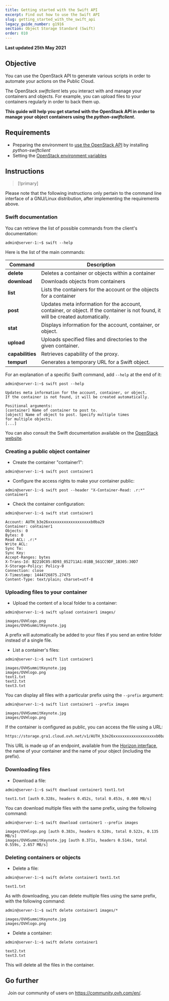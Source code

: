 ```yaml
---
title: Getting started with the Swift API
excerpt: Find out how to use the Swift API
slug: getting_started_with_the_swift_api
legacy_guide_number: g1916
section: Object Storage Standard (Swift)
order: 010
---
```


**Last updated 25th May 2021**

## Objective

You can use the OpenStack API to generate various scripts in order to automate your actions on the Public Cloud.

The OpenStack *swiftclient* lets you interact with and manage your containers and objects. For example, you can upload files to your containers regularly in order to back them up.

**This guide will help you get started with the OpenStack API in order to manage your object containers using the *python-swiftclient*.**


## Requirements

- Preparing the environment to [use the OpenStack API](../../public-cloud/prepare_the_environment_for_using_the_openstack_api/) by installing *python-swiftclient*
- Setting the [OpenStack environment variables](../../public-cloud/set-openstack-environment-variables/)


## Instructions

> [!primary]
>
Please note that the following instructions only pertain to the command line interface of a GNU/Linux distribution, after implementing the requirements above.
>

### Swift documentation

You can retrieve the list of possible commands from the client's documentation:

```
admin@server-1:~$ swift --help
```

Here is the list of the main commands:

|Command|Description|
|---|---|
|**delete**|Deletes a container or objects within a container|
|**download**|Downloads objects from containers|
|**list**|Lists the containers for the account or the objects for a container|
|**post**|Updates meta information for the account, container, or object. If the container is not found, it will be created automatically.|
|**stat**|Displays information for the account, container, or object.|
|**upload**|Uploads specified files and directories to the given container.|
|**capabilities**|Retrieves capability of the proxy.|
|**tempurl**|Generates a temporary URL for a Swift object.|


For an explanation of a specific Swift command, add `--help` at the end of it:

```
admin@server-1:~$ swift post --help

Updates meta information for the account, container, or object.
If the container is not found, it will be created automatically.

Positional arguments:
[container] Name of container to post to.
[object] Name of object to post. Specify multiple times
for multiple objects.
[...]
```

You can also consult the Swift documentation available on the [OpenStack website](http://docs.openstack.org/cli-reference/content/swiftclient_commands.html).

### Creating a public object container

- Create the container "container1":

```
admin@server-1:~$ swift post container1
```

- Configure the access rights to make your container public:

```
admin@server-1:~$ swift post --header "X-Container-Read: .r:*" container1
```

- Check the container configuration:

```
admin@server-1:~$ swift stat container1

Account: AUTH_b3e26xxxxxxxxxxxxxxxxxxxb0ba29
Container: container1
Objects: 0
Bytes: 0
Read ACL: .r:*
Write ACL:
Sync To:
Sync Key:
Accept-Ranges: bytes
X-Trans-Id: B2210C05:8D93_052711A1:01BB_561CC9DF_1B305:30D7
X-Storage-Policy: Policy-0
Connection: close
X-Timestamp: 1444726875.27475
Content-Type: text/plain; charset=utf-8
```

### Uploading files to your container

- Upload the content of a local folder to a container:

```
admin@server-1:~$ swift upload container1 images/

images/OVHlogo.png
images/OVHSummitKeynote.jpg
```

A prefix will automatically be added to your files if you send an entire folder instead of a single file.

- List a container's files:

```
admin@server-1:~$ swift list container1

images/OVHSummitKeynote.jpg
images/OVHlogo.png
text1.txt
text2.txt
text3.txt
```

You can display all files with a particular prefix using the `--prefix` argument:

```
admin@server-1:~$ swift list container1 --prefix images

images/OVHSummitKeynote.jpg
images/OVHlogo.png
```

If the container is configured as public, you can access the file using a URL:

```
https://storage.gra1.cloud.ovh.net/v1/AUTH_b3e26xxxxxxxxxxxxxxxxxxxb0ba29/container1/images/OVHlogo.png
```

This URL is made up of an endpoint, available from the [Horizon interface](../../public-cloud/access_and_security_in_horizon), the name of your container and the name of your object (including the prefix).


### Downloading files

- Download a file:

```
admin@server-1:~$ swift download container1 text1.txt

text1.txt [auth 0.328s, headers 0.452s, total 0.453s, 0.000 MB/s]
```

You can download multiple files with the same prefix, using the following command:

```
admin@server-1:~$ swift download container1 --prefix images

images/OVHlogo.png [auth 0.383s, headers 0.520s, total 0.522s, 0.135 MB/s]
images/OVHSummitKeynote.jpg [auth 0.371s, headers 0.514s, total 0.559s, 2.657 MB/s]
```

### Deleting containers or objects

- Delete a file:

```
admin@server-1:~$ swift delete container1 text1.txt

text1.txt
```

As with downloading, you can delete multiple files using the same prefix, with the following command:

```
admin@server-1:~$ swift delete container1 images/*

images/OVHSummitKeynote.jpg
images/OVHlogo.png
```

- Delete a container:

```
admin@server-1:~$ swift delete container1

text2.txt
text3.txt
```

This will delete all the files in the container.


## Go further
 
Join our community of users on <https://community.ovh.com/en/>.
